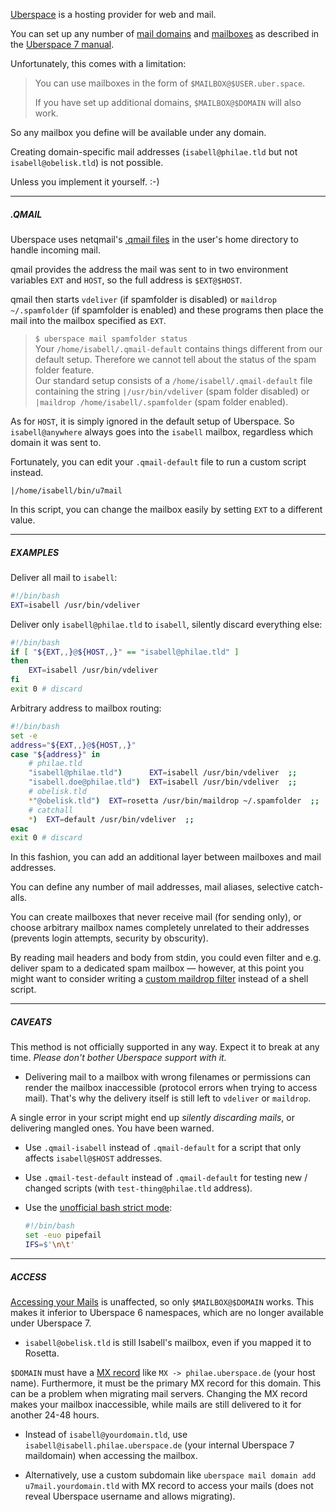 [Uberspace](https://github.com/Uberspace) is a hosting provider for web and mail.

You can set up any number of [mail domains](https://manual.uberspace.de/mail-domains.html) and [mailboxes](https://manual.uberspace.de/mail-mailboxes.html) as described in the [Uberspace 7 manual](https://manual.uberspace.de).

Unfortunately, this comes with a limitation:

> You can use mailboxes in the form of `$MAILBOX@$USER.uber.space`. 
>
> If you have set up additional domains, `$MAILBOX@$DOMAIN` will also work.

So any mailbox you define will be available under any domain.

Creating domain-specific mail addresses (`isabell@philae.tld` but not `isabell@obelisk.tld`) is not possible.

Unless you implement it yourself. :-)

----

##### .QMAIL

Uberspace uses netqmail's [.qmail files](https://web.archive.org/web/20200902011211/https://wiki.uberspace.de/mail:dotqmail) in the user's home directory to handle incoming mail.

qmail provides the address the mail was sent to in two environment variables `EXT` and `HOST`, so the full address is `$EXT@$HOST`.

qmail then starts `vdeliver` (if spamfolder is disabled) or `maildrop ~/.spamfolder` (if spamfolder is enabled) and these programs then place the mail into the mailbox specified as `EXT`.

> `$ uberspace mail spamfolder status`  
> Your `/home/isabell/.qmail-default` contains things different from our default setup. Therefore we cannot tell about the status of the spam folder feature.  
> Our standard setup consists of a `/home/isabell/.qmail-default` file containing the string `|/usr/bin/vdeliver` (spam folder disabled) or `|maildrop /home/isabell/.spamfolder` (spam folder enabled).

As for `HOST`, it is simply ignored in the default setup of Uberspace. So `isabell@anywhere` always goes into the `isabell` mailbox, regardless which domain it was sent to.

Fortunately, you can edit your `.qmail-default` file to run a custom script instead.

    |/home/isabell/bin/u7mail

In this script, you can change the mailbox easily by setting `EXT` to a different value.

----

##### EXAMPLES

Deliver all mail to `isabell`:

```bash
#!/bin/bash
EXT=isabell /usr/bin/vdeliver
```
    
Deliver only `isabell@philae.tld` to `isabell`, silently discard everything else:

```bash
#!/bin/bash
if [ "${EXT,,}@${HOST,,}" == "isabell@philae.tld" ]
then
    EXT=isabell /usr/bin/vdeliver
fi
exit 0 # discard
```

Arbitrary address to mailbox routing:
  
```bash
#!/bin/bash
set -e
address="${EXT,,}@${HOST,,}"
case "${address}" in
    # philae.tld
    "isabell@philae.tld")      EXT=isabell /usr/bin/vdeliver  ;;
    "isabell.doe@philae.tld")  EXT=isabell /usr/bin/vdeliver  ;;
    # obelisk.tld
    *"@obelisk.tld")  EXT=rosetta /usr/bin/maildrop ~/.spamfolder  ;;
    # catchall
    *)  EXT=default /usr/bin/vdeliver  ;;
esac
exit 0 # discard
```

In this fashion, you can add an additional layer between mailboxes and mail addresses.

You can define any number of mail addresses, mail aliases, selective catch-alls.

You can create mailboxes that never receive mail (for sending only), or choose arbitrary mailbox names completely unrelated to their addresses (prevents login attempts, security by obscurity).

By reading mail headers and body from stdin, you could even filter and e.g. deliver spam to a dedicated spam mailbox — however, at this point you might want to consider writing a [custom maildrop filter](https://web.archive.org/web/20200902011156/https://wiki.uberspace.de/mail:maildrop) instead of a shell script.

----

##### CAVEATS

This method is not officially supported in any way. Expect it to break at any time. *Please don't bother Uberspace support with it.*

- Delivering mail to a mailbox with wrong filenames or permissions can render the mailbox inaccessible (protocol errors when trying to access mail). That's why the delivery itself is still left to `vdeliver` or `maildrop`.

A single error in your script might end up *silently discarding mails*, or delivering mangled ones. You have been warned.

- Use `.qmail-isabell` instead of `.qmail-default` for a script that only affects `isabell@$HOST` addresses.

- Use `.qmail-test-default` instead of `.qmail-default` for testing new / changed scripts (with `test-thing@philae.tld` address).
  
- Use the [unofficial bash strict mode](http://redsymbol.net/articles/unofficial-bash-strict-mode/):

  ```bash
  #!/bin/bash
  set -euo pipefail
  IFS=$'\n\t'
  ```

----

##### ACCESS

[Accessing your Mails](https://manual.uberspace.de/mail-access.html) is unaffected, so only `$MAILBOX@$DOMAIN` works. This makes it inferior to Uberspace 6 namespaces, which are no longer available under Uberspace 7.

- `isabell@obelisk.tld` is still Isabell's mailbox, even if you mapped it to Rosetta.
 
`$DOMAIN` must have a [MX record](https://en.wikipedia.org/wiki/MX_record) like `MX -> philae.uberspace.de` (your host name). Furthermore, it must be the primary MX record for this domain. This can be a problem when migrating mail servers. Changing the MX record makes your mailbox inaccessible, while mails are still delivered to it for another 24-48 hours.
    
- Instead of `isabell@yourdomain.tld`, use `isabell@isabell.philae.uberspace.de` (your internal Uberspace 7 maildomain) when accessing the mailbox.
    
- Alternatively, use a custom subdomain like `uberspace mail domain add u7mail.yourdomain.tld` with MX record to access your mails (does not reveal Uberspace username and allows migrating).
